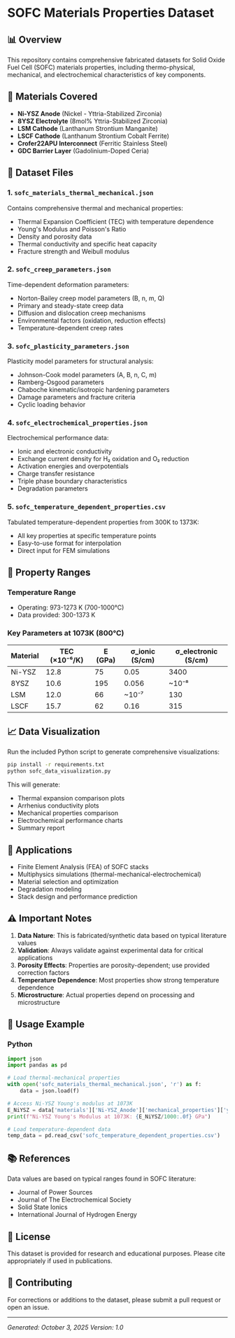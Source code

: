 # SOFC Materials Properties Dataset

## 📊 Overview
This repository contains comprehensive fabricated datasets for Solid Oxide Fuel Cell (SOFC) materials properties, including thermo-physical, mechanical, and electrochemical characteristics of key components.

## 🔩 Materials Covered
- **Ni-YSZ Anode** (Nickel - Yttria-Stabilized Zirconia)
- **8YSZ Electrolyte** (8mol% Yttria-Stabilized Zirconia)
- **LSM Cathode** (Lanthanum Strontium Manganite)
- **LSCF Cathode** (Lanthanum Strontium Cobalt Ferrite)
- **Crofer22APU Interconnect** (Ferritic Stainless Steel)
- **GDC Barrier Layer** (Gadolinium-Doped Ceria)

## 📁 Dataset Files

### 1. `sofc_materials_thermal_mechanical.json`
Contains comprehensive thermal and mechanical properties:
- Thermal Expansion Coefficient (TEC) with temperature dependence
- Young's Modulus and Poisson's Ratio
- Density and porosity data
- Thermal conductivity and specific heat capacity
- Fracture strength and Weibull modulus

### 2. `sofc_creep_parameters.json`
Time-dependent deformation parameters:
- Norton-Bailey creep model parameters (B, n, m, Q)
- Primary and steady-state creep data
- Diffusion and dislocation creep mechanisms
- Environmental factors (oxidation, reduction effects)
- Temperature-dependent creep rates

### 3. `sofc_plasticity_parameters.json`
Plasticity model parameters for structural analysis:
- Johnson-Cook model parameters (A, B, n, C, m)
- Ramberg-Osgood parameters
- Chaboche kinematic/isotropic hardening parameters
- Damage parameters and fracture criteria
- Cyclic loading behavior

### 4. `sofc_electrochemical_properties.json`
Electrochemical performance data:
- Ionic and electronic conductivity
- Exchange current density for H₂ oxidation and O₂ reduction
- Activation energies and overpotentials
- Charge transfer resistance
- Triple phase boundary characteristics
- Degradation parameters

### 5. `sofc_temperature_dependent_properties.csv`
Tabulated temperature-dependent properties from 300K to 1373K:
- All key properties at specific temperature points
- Easy-to-use format for interpolation
- Direct input for FEM simulations

## 🔬 Property Ranges

### Temperature Range
- Operating: 973-1273 K (700-1000°C)
- Data provided: 300-1373 K

### Key Parameters at 1073K (800°C)
| Material | TEC (×10⁻⁶/K) | E (GPa) | σ_ionic (S/cm) | σ_electronic (S/cm) |
|----------|----------------|---------|----------------|---------------------|
| Ni-YSZ | 12.8 | 75 | 0.05 | 3400 |
| 8YSZ | 10.6 | 195 | 0.056 | ~10⁻⁸ |
| LSM | 12.0 | 66 | ~10⁻⁷ | 130 |
| LSCF | 15.7 | 62 | 0.16 | 315 |

## 📈 Data Visualization

Run the included Python script to generate comprehensive visualizations:

```bash
pip install -r requirements.txt
python sofc_data_visualization.py
```

This will generate:
- Thermal expansion comparison plots
- Arrhenius conductivity plots
- Mechanical properties comparison
- Electrochemical performance charts
- Summary report

## 🎯 Applications
- Finite Element Analysis (FEA) of SOFC stacks
- Multiphysics simulations (thermal-mechanical-electrochemical)
- Material selection and optimization
- Degradation modeling
- Stack design and performance prediction

## ⚠️ Important Notes
1. **Data Nature**: This is fabricated/synthetic data based on typical literature values
2. **Validation**: Always validate against experimental data for critical applications
3. **Porosity Effects**: Properties are porosity-dependent; use provided correction factors
4. **Temperature Dependence**: Most properties show strong temperature dependence
5. **Microstructure**: Actual properties depend on processing and microstructure

## 🔧 Usage Example

### Python
```python
import json
import pandas as pd

# Load thermal-mechanical properties
with open('sofc_materials_thermal_mechanical.json', 'r') as f:
    data = json.load(f)

# Access Ni-YSZ Young's modulus at 1073K
E_NiYSZ = data['materials']['Ni-YSZ_Anode']['mechanical_properties']['youngs_modulus']['temperature_dependent']['1073']
print(f"Ni-YSZ Young's Modulus at 1073K: {E_NiYSZ/1000:.0f} GPa")

# Load temperature-dependent data
temp_data = pd.read_csv('sofc_temperature_dependent_properties.csv')
```

## 📚 References
Data values are based on typical ranges found in SOFC literature:
- Journal of Power Sources
- Journal of The Electrochemical Society
- Solid State Ionics
- International Journal of Hydrogen Energy

## 📝 License
This dataset is provided for research and educational purposes. Please cite appropriately if used in publications.

## 🤝 Contributing
For corrections or additions to the dataset, please submit a pull request or open an issue.

---
*Generated: October 3, 2025*
*Version: 1.0*